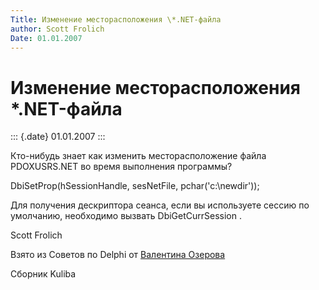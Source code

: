 ```yaml
---
Title: Изменение месторасположения \*.NET-файла
author: Scott Frolich
Date: 01.01.2007
---
```



Изменение месторасположения \*.NET-файла
========================================

::: {.date}
01.01.2007
:::

Кто-нибудь знает как изменить месторасположение файла PDOXUSRS.NET во
время выполнения программы?

DbiSetProp(hSessionHandle, sesNetFile, pchar(\'c:\\newdir\'));

Для получения дескриптора сеанса, если вы используете сессию по
умолчанию, необходимо вызвать DbiGetCurrSession .

Scott Frolich

Взято из Советов по Delphi от [Валентина Озерова](mailto:webmaster@webinspector.com)

Сборник Kuliba
